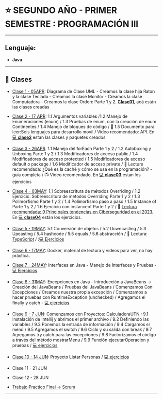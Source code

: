 # :star: SEGUNDO AÑO - PRIMER SEMESTRE : PROGRAMACIÓN III

---

## Lenguaje:

- **Java**

---

## :book: Clases

- [Clase 1 - 05APR](https://github.com/eugenia1984/UTN-FRSR-Programacion/blob/main/2do_anio_1er_semestre/programacion_3/clase01.md): Diagrama de Clase UML - Creamos la clase hija Raton y la clase Teclado - Creamos la clase Monitor - Creamos la clase Computadora - Creamos la clase Orden: Parte 1 y 2. [**Clase01**](https://github.com/eugenia1984/UTN-FRSR-Programacion/tree/main/2do_anio_1er_semestre/programacion_3/clase01), acá están las clases creadas

- [Clase 2 - 17 APR](https://github.com/eugenia1984/UTN-FRSR-Programacion/blob/main/2do_anio_1er_semestre/programacion_3/clase02.md): 1.1 Argumentos variables /1.2 Manejo de Enumeraciones (enum) / 1.3 Pruebas de enum, con la creación de enum Continentes / 1.4 Manejo de bloques de código / :book: 1.5 Documento para leer:Seis lenguajes para desarrollo movil / Video recomendado: API. En [:computer: **clase2**](https://github.com/eugenia1984/UTN-FRSR-Programacion/tree/main/2do_anio_1er_semestre/programacion_3/clase2) estan las clases y paquetes creados

- [Clase 3 - 26APR](https://github.com/eugenia1984/UTN-FRSR-Programacion/blob/main/2do_anio_1er_semestre/programacion_3/clase03.md): 1.1 Manejo del forEach Parte 1 y 2 / 1.2 Autoboxing y Unboxing Parte 1 y 2 / 1.3 Modificadores de acceso public / 1.4 Modificadores de acceso protected / 1.5 Modificadores de acceso default o package / 1.6 Modificador de acceso private / :book: Lectura recomendada: ¿Qué es la caché y cómo se usa en la programación? -guía completa / :tv: Video recomendado. En [:computer: **clase03**](https://github.com/eugenia1984/UTN-FRSR-Programacion/tree/main/2do_anio_1er_semestre/programacion_3/clase03) estan los ejercicios

- [Clase 4 - 03MAY](https://github.com/eugenia1984/UTN-FRSR-Programacion/blob/main/2do_anio_1er_semestre/programacion_3/clase04.md): 1.1 Sobreescritura de métodos Overriding / 1.2 Ejercicio: Sobreescritura de métodos Overriding Parte 1 y 2 / 1.3 Polimorfismo Parte 1 y 2 / 1.4 Polimorfismo paso a paso / 1.5 Instance of Parte 1 y 2 / 1.6 Ejercicio con instanceof Parte 1 y 2 / :book: [Lectura recomendada: 9 Principales tendencias en Ciberseguridad en el 2023](https://achirou.com/principales-tendencias-en-ciberseguridad/?utm_content=educational&utm_source=email-sendgrid&utm_medium=5088112&utm_campaign=2023-05-01&utm_term=24645730). En [:computer: **clase04**](https://github.com/eugenia1984/UTN-FRSR-Programacion/tree/main/2do_anio_1er_semestre/programacion_3/clase04) estàn los ejercicios.

- [Clase 5 - 19MAY](https://github.com/eugenia1984/UTN-FRSR-Programacion/blob/main/2do_anio_1er_semestre/programacion_3/clase05.md): 5.1 Conversión de objetos / 5.2 Downcasting / 5.3 Upcasting / 5.4 hashcode / 5.5 equals / 5.6 abstracción / :book: Lectura: [TypeScript](https://github.com/eugenia1984/UTN-FRSR-Programacion/blob/main/2do_anio_1er_semestre/programacion_3/clase05.md) / :[:computer: Ejercicios](https://github.com/eugenia1984/UTN-FRSR-Programacion/tree/main/2do_anio_1er_semestre/programacion_3/clase05)

- [Clase 6 - 17MAY](https://github.com/eugenia1984/UTN-FRSR-Programacion/blob/main/2do_anio_1er_semestre/programacion_3/clase06.md): Docker, material de lectura y videos para ver, no hay práctica.

- [Clase 7 - 24MAY](https://github.com/eugenia1984/UTN-FRSR-Programacion/tree/main/2do_anio_1er_semestre/programacion_3/clase07): Interfaces en Java - Manejo de Interfaces y Pruebas - [:computer: Ejercicios](https://github.com/eugenia1984/UTN-FRSR-Programacion/tree/main/2do_anio_1er_semestre/programacion_3/clase07)

- [Clase 8 - 31MAY](https://github.com/eugenia1984/UTN-FRSR-Programacion/tree/main/2do_anio_1er_semestre/programacion_3/clase08/README.md): Excepciones en Java -  Introducción a JavaBeans -> Creación del JavaBeans / Pruebas del JavaBeans /  Comenzamos Con Excepciones / Creamos nuestra propia excepción / Comenzamos a hacer pruebas con RuntimeException (unchecked) / Agregamos el finally y catch - [:computer: ejercicios](https://github.com/eugenia1984/UTN-FRSR-Programacion/tree/main/2do_anio_1er_semestre/programacion_3/clase08)

- [Clase 9 - 7 JUN](https://github.com/eugenia1984/UTN-FRSR-Programacion/tree/main/2do_anio_1er_semestre/programacion_3/clase09): Comenzamos con Proyectos: CalculadoraUTN : 9.1 Instalación de Intellij y abrimos el primer archivo / 9.2 Definiendo las variables / 9.3 Ponemos la entrada de información / 9.4 Cargamos el menú / 9.5 Agregamos el switch / 9.6 Ciclo y su salida con break / 9.7 Agregamos try catch para las excepciones / 9.8 Factorizamos el código a través del método mostrarMenu  / 9.9 Función ejecutarOperacion y pruebas / [:computer: ejercicios](https://github.com/eugenia1984/UTN-FRSR-Programacion/tree/main/2do_anio_1er_semestre/programacion_3/clase09/CacluladoraUTN)

- [Clase 10 - 14 JUN](https://github.com/eugenia1984/UTN-FRSR-Programacion/tree/main/2do_anio_1er_semestre/programacion_3/clase10): Proyecto Listar Personas / [:computer: ejercicios](https://github.com/eugenia1984/UTN-FRSR-Programacion/tree/main/2do_anio_1er_semestre/programacion_3/clase10/ListarPersonas)

- Clase 11 - 21 JUN 

- Clase 12 - 28 JUN

- [Trabajo Practico Final -> Scrum](https://github.com/eugenia1984/UTN-FRSR-Programacion/blob/main/2do_anio_1er_semestre/programacion_3/Trabajo-Scrum-ERROR-404.pdf)
  
---
